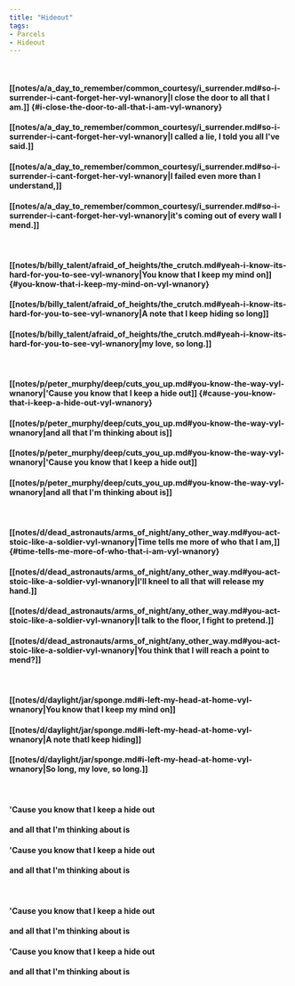 ```yaml
---
title: "Hideout"
tags:
- Parcels
- Hideout
---
```

&nbsp;
#### [[notes/a/a_day_to_remember/common_courtesy/i_surrender.md#so-i-surrender-i-cant-forget-her-vyl-wnanory|I close the door to all that I am.]] {#i-close-the-door-to-all-that-i-am-vyl-wnanory}
#### [[notes/a/a_day_to_remember/common_courtesy/i_surrender.md#so-i-surrender-i-cant-forget-her-vyl-wnanory|I called a lie, I told you all I've said.]]
#### [[notes/a/a_day_to_remember/common_courtesy/i_surrender.md#so-i-surrender-i-cant-forget-her-vyl-wnanory|I failed even more than I understand,]]
#### [[notes/a/a_day_to_remember/common_courtesy/i_surrender.md#so-i-surrender-i-cant-forget-her-vyl-wnanory|it's coming out of every wall I mend.]]
&nbsp;
#### [[notes/b/billy_talent/afraid_of_heights/the_crutch.md#yeah-i-know-its-hard-for-you-to-see-vyl-wnanory|You know that I keep my mind on]] {#you-know-that-i-keep-my-mind-on-vyl-wnanory}
#### [[notes/b/billy_talent/afraid_of_heights/the_crutch.md#yeah-i-know-its-hard-for-you-to-see-vyl-wnanory|A note that I keep hiding so long]]
#### [[notes/b/billy_talent/afraid_of_heights/the_crutch.md#yeah-i-know-its-hard-for-you-to-see-vyl-wnanory|my love, so long.]]
&nbsp;
#### [[notes/p/peter_murphy/deep/cuts_you_up.md#you-know-the-way-vyl-wnanory|'Cause you know that I keep a hide out]] {#cause-you-know-that-i-keep-a-hide-out-vyl-wnanory}
#### [[notes/p/peter_murphy/deep/cuts_you_up.md#you-know-the-way-vyl-wnanory|and all that I'm thinking about is]]
#### [[notes/p/peter_murphy/deep/cuts_you_up.md#you-know-the-way-vyl-wnanory|'Cause you know that I keep a hide out]]
#### [[notes/p/peter_murphy/deep/cuts_you_up.md#you-know-the-way-vyl-wnanory|and all that I'm thinking about is]]
&nbsp;
#### [[notes/d/dead_astronauts/arms_of_night/any_other_way.md#you-act-stoic-like-a-soldier-vyl-wnanory|Time tells me more of who that I am,]] {#time-tells-me-more-of-who-that-i-am-vyl-wnanory}
#### [[notes/d/dead_astronauts/arms_of_night/any_other_way.md#you-act-stoic-like-a-soldier-vyl-wnanory|I'll kneel to all that will release my hand.]]
#### [[notes/d/dead_astronauts/arms_of_night/any_other_way.md#you-act-stoic-like-a-soldier-vyl-wnanory|I talk to the floor, I fight to pretend.]]
#### [[notes/d/dead_astronauts/arms_of_night/any_other_way.md#you-act-stoic-like-a-soldier-vyl-wnanory|You think that I will reach a point to mend?]]
&nbsp;
#### [[notes/d/daylight/jar/sponge.md#i-left-my-head-at-home-vyl-wnanory|You know that I keep my mind on]]
#### [[notes/d/daylight/jar/sponge.md#i-left-my-head-at-home-vyl-wnanory|A note thatI keep hiding]]
#### [[notes/d/daylight/jar/sponge.md#i-left-my-head-at-home-vyl-wnanory|So long, my love, so long.]]
&nbsp;
#### 'Cause you know that I keep a hide out
#### and all that I'm thinking about is
#### 'Cause you know that I keep a hide out
#### and all that I'm thinking about is
&nbsp;
#### 'Cause you know that I keep a hide out
#### and all that I'm thinking about is
#### 'Cause you know that I keep a hide out
#### and all that I'm thinking about is
